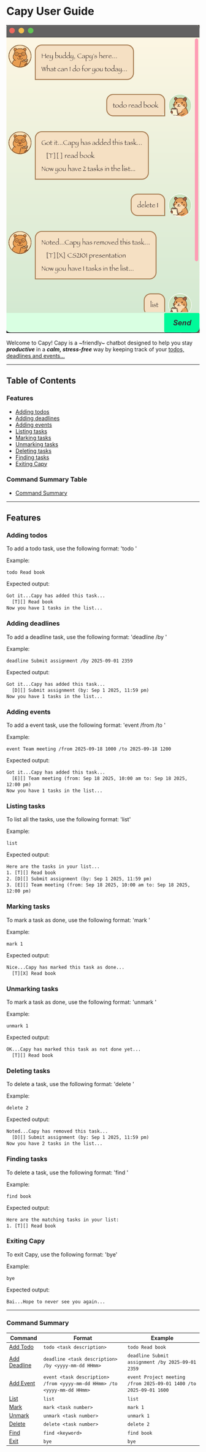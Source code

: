 # Capy User Guide

![Capy Screenshot](Ui.png)

Welcome to Capy! Capy is a ~friendly~ chatbot designed to help you stay ***productive*** in a ***calm, stress-free*** way by keeping track of your <ins>todos, deadlines and events...</ins>

---

## Table of Contents

### Features
- [Adding todos](#adding-todos)
- [Adding deadlines](#adding-deadlines)
- [Adding events](#adding-events)
- [Listing tasks](#listing-tasks)
- [Marking tasks](#marking-tasks)
- [Unmarking tasks](#unmarking-tasks)
- [Deleting tasks](#deleting-tasks)
- [Finding tasks](#finding-tasks)
- [Exiting Capy](#exiting-capy)

### Command Summary Table
- [Command Summary](#command-summary)

---

## Features

### Adding todos

To add a todo task, use the following format: 'todo <task description>'

Example: 
```
todo Read book
```

Expected output: 
```
Got it...Capy has added this task...
  [T][] Read book
Now you have 1 tasks in the list...
```

### Adding deadlines

To add a deadline task, use the following format: 'deadline <task description> /by <yyyy-mm-dd HHmm>'

Example: 
```
deadline Submit assignment /by 2025-09-01 2359
```

Expected output: 
```
Got it...Capy has added this task...
  [D][] Submit assignment (by: Sep 1 2025, 11:59 pm)
Now you have 1 tasks in the list...
```

### Adding events

To add a event task, use the following format: 'event <task description> /from <yyyy-mm-dd HHmm> /to <yyyy-mm-dd HHmm>'

Example: 
```
event Team meeting /from 2025-09-18 1000 /to 2025-09-18 1200
```

Expected output: 
```
Got it...Capy has added this task...
  [E][] Team meeting (from: Sep 18 2025, 10:00 am to: Sep 18 2025, 12:00 pm)
Now you have 1 tasks in the list...
```

### Listing tasks

To list all the tasks, use the following format: 'list'

Example:
```
list
```

Expected output: 
```
Here are the tasks in your list...
1. [T][] Read book
2. [D][] Submit assignment (by: Sep 1 2025, 11:59 pm)
3. [E][] Team meeting (from: Sep 18 2025, 10:00 am to: Sep 18 2025, 12:00 pm)
```


### Marking tasks

To mark a task as done, use the following format: 'mark <task number>'

Example:
```
mark 1
```

Expected output: 
```
Nice...Capy has marked this task as done...
  [T][X] Read book
```

### Unmarking tasks

To mark a task as done, use the following format: 'unmark <task number>'

Example:
```
unmark 1
```

Expected output: 
```
OK...Capy has marked this task as not done yet...
  [T][] Read book
```

### Deleting tasks

To delete a task, use the following format: 'delete <task number>'

Example:
```
delete 2
```

Expected output: 
```
Noted...Capy has removed this task...
  [D][] Submit assignment (by: Sep 1 2025, 11:59 pm)
Now you have 2 tasks in the list...
```

### Finding tasks

To delete a task, use the following format: 'find <keyword>'

Example:
```
find book
```

Expected output: 
```
Here are the matching tasks in your list:
1. [T][] Read book
```

### Exiting Capy

To exit Capy, use the following format: 'bye'

Example:
```
bye
```

Expected output: 
```
Bai...Hope to never see you again...
```

---

### Command Summary

| Command | Format | Example |
|---------|--------|---------|
| [Add Todo](#adding-a-todo) | `todo <task description>` | `todo Read book` |
| [Add Deadline](#adding-a-deadline) | `deadline <task description> /by <yyyy-mm-dd HHmm>` | `deadline Submit assignment /by 2025-09-01 2359` |
| [Add Event](#adding-an-event) | `event <task description> /from <yyyy-mm-dd HHmm> /to <yyyy-mm-dd HHmm>` | `event Project meeting /from 2025-09-01 1400 /to 2025-09-01 1600` |
| [List](#listing-all-tasks) | `list` | `list` |
| [Mark](#marking-a-task) | `mark <task number>` | `mark 1` |
| [Unmark](#unmarking-a-task) | `unmark <task number>` | `unmark 1` |
| [Delete](#deleting-a-task) | `delete <task number>` | `delete 2` |
| [Find](#finding-tasks) | `find <keyword>` | `find book` |
| [Exit](#exiting-capy) | `bye` | `bye` |
